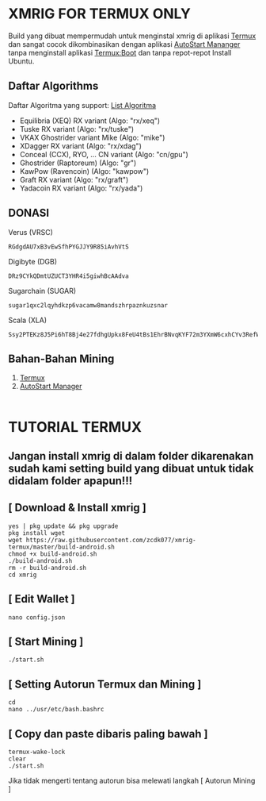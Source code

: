 # XMRIG FOR TERMUX ONLY
Build yang dibuat mempermudah untuk menginstal xmrig di aplikasi <a href=https://moneyblink.com/UhQzhTymk>Termux</a> dan sangat cocok dikombinasikan dengan aplikasi <a href=https://moneyblink.com/7kzerY1eXJx1>AutoStart Mananger</a> tanpa menginstall aplikasi <a href=https://moneyblink.com/VfD7ic46Ww9>Termux:Boot</a> dan tanpa repot-repot Install Ubuntu.

## Daftar Algorithms
Daftar Algoritma yang support: <a href=https://moneyblink.com/omSzhwaDak>List Algoritma</a>
- Equilibria (XEQ) RX variant (Algo: "rx/xeq")
- Tuske RX variant (Algo: "rx/tuske")
- VKAX Ghostrider variant Mike (Algo: "mike")
- XDagger RX variant (Algo: "rx/xdag")
- Conceal (CCX), RYO, ... CN variant (Algo: "cn/gpu")
- Ghostrider (Raptoreum) (Algo: "gr")
- KawPow (Ravencoin) (Algo: "kawpow")
- Graft RX variant (Algo: "rx/graft")
- Yadacoin RX variant (Algo: "rx/yada")

## DONASI
Verus (VRSC)
```
RGdgdAU7xB3vEwSfhPYGJJY9R85iAvhVtS
```
Digibyte (DGB)
```
DRz9CYkQDmtUZUCT3YHR4i5giwhBcAAdva
```
Sugarchain (SUGAR)
```
sugar1qxc2lqyhdkzp6vacamw8mandszhrpaznkuzsnar
```
Scala (XLA)
```
Ssy2PTEKz8J5Pi6hT8Bj4e27fdhgUpkx8FeU4tBs1EhrBNvqKYF72m3YXmW6cxhCYv3RefW8C2egxYqGKrQoJN3X5Cnbw9UDY7
```

## Bahan-Bahan Mining
1. <a href=https://moneyblink.com/UhQzhTymk>Termux</a>
2. <a href=https://moneyblink.com/7kzerY1eXJx1>AutoStart Manager</a> <br><br>

# TUTORIAL TERMUX

## Jangan install xmrig di dalam folder dikarenakan sudah kami setting build yang dibuat untuk tidak didalam folder apapun!!!

## [ Download & Install xmrig ]
```
yes | pkg update && pkg upgrade
pkg install wget
wget https://raw.githubusercontent.com/zcdk077/xmrig-termux/master/build-android.sh
chmod +x build-android.sh
./build-android.sh
rm -r build-android.sh
cd xmrig
```

## [ Edit Wallet ]
```
nano config.json
```

## [ Start Mining ]
```
./start.sh
```

## [ Setting Autorun Termux dan Mining ]
```
cd
nano ../usr/etc/bash.bashrc
```

## [ Copy dan paste dibaris paling bawah ]

```
termux-wake-lock
clear
./start.sh
```

Jika tidak mengerti tentang autorun bisa melewati langkah [ Autorun Mining ]
